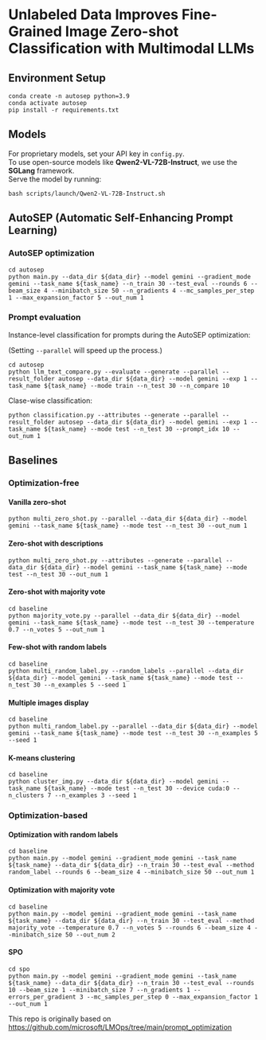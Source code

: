 # Unlabeled Data Improves Fine-Grained Image Zero-shot Classification with Multimodal LLMs

## Environment Setup
```
conda create -n autosep python=3.9
conda activate autosep
pip install -r requirements.txt
```

## Models
For proprietary models, set your API key in `config.py`.  
To use open-source models like **Qwen2-VL-72B-Instruct**, we use the **SGLang** framework.  
Serve the model by running:  
```
bash scripts/launch/Qwen2-VL-72B-Instruct.sh
```

## AutoSEP (Automatic Self-Enhancing Prompt Learning)
### AutoSEP optimization
```
cd autosep
python main.py --data_dir ${data_dir} --model gemini --gradient_mode gemini --task_name ${task_name} --n_train 30 --test_eval --rounds 6 --beam_size 4 --minibatch_size 50 --n_gradients 4 --mc_samples_per_step 1 --max_expansion_factor 5 --out_num 1
```

### Prompt evaluation
Instance-level classification for prompts during the AutoSEP optimization:

(Setting `--parallel` will speed up the process.)
```
cd autosep
python llm_text_compare.py --evaluate --generate --parallel --result_folder autosep --data_dir ${data_dir} --model gemini --exp 1 --task_name ${task_name} --mode train --n_test 30 --n_compare 10
```

Clase-wise classification:
```
python classification.py --attributes --generate --parallel --result_folder autosep --data_dir ${data_dir} --model gemini --exp 1 --task_name ${task_name} --mode test --n_test 30 --prompt_idx 10 --out_num 1
```

## Baselines
### Optimization-free
#### Vanilla zero-shot
```
python multi_zero_shot.py --parallel --data_dir ${data_dir} --model gemini --task_name ${task_name} --mode test --n_test 30 --out_num 1
```

#### Zero-shot with descriptions
```
python multi_zero_shot.py --attributes --generate --parallel --data_dir ${data_dir} --model gemini --task_name ${task_name} --mode test --n_test 30 --out_num 1
```

#### Zero-shot with majority vote
```
cd baseline
python majority_vote.py --parallel --data_dir ${data_dir} --model gemini --task_name ${task_name} --mode test --n_test 30 --temperature 0.7 --n_votes 5 --out_num 1
```

#### Few-shot with random labels
```
cd baseline
python multi_random_label.py --random_labels --parallel --data_dir ${data_dir} --model gemini --task_name ${task_name} --mode test --n_test 30 --n_examples 5 --seed 1
```

#### Multiple images display
```
cd baseline
python multi_random_label.py --parallel --data_dir ${data_dir} --model gemini --task_name ${task_name} --mode test --n_test 30 --n_examples 5 --seed 1
```

#### K-means clustering
```
cd baseline
python cluster_img.py --data_dir ${data_dir} --model gemini --task_name ${task_name} --mode test --n_test 30 --device cuda:0 --n_clusters 7 --n_examples 3 --seed 1
```

### Optimization-based
#### Optimization with random labels
```
cd baseline
python main.py --model gemini --gradient_mode gemini --task_name ${task_name} --data_dir ${data_dir} --n_train 30 --test_eval --method random_label --rounds 6 --beam_size 4 --minibatch_size 50 --out_num 1
```

#### Optimization with majority vote
```
cd baseline
python main.py --model gemini --gradient_mode gemini --task_name ${task_name} --data_dir ${data_dir} --n_train 30 --test_eval --method majority_vote --temperature 0.7 --n_votes 5 --rounds 6 --beam_size 4 --minibatch_size 50 --out_num 2
```

#### SPO
```
cd spo
python main.py --model gemini --gradient_mode gemini --task_name ${task_name} --data_dir ${data_dir} --n_train 30 --test_eval --rounds 10 --beam_size 1 --minibatch_size 7 --n_gradients 1 --errors_per_gradient 3 --mc_samples_per_step 0 --max_expansion_factor 1 --out_num 1
```

This repo is originally based on https://github.com/microsoft/LMOps/tree/main/prompt_optimization